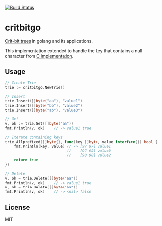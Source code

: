 [![Build Status](https://travis-ci.org/k-sone/critbitgo.svg?branch=master)](https://travis-ci.org/k-sone/critbitgo)

critbitgo
=========

[Crit-bit trees](http://cr.yp.to/critbit.html) in golang and its applications.

This implementation extended to handle the key that contains a null character from [C implementation](https://github.com/agl/critbit).

Usage
--------

```go
// Create Trie
trie := critbitgo.NewTrie()

// Insert
trie.Insert([]byte("aa"), "value1")
trie.Insert([]byte("bb"), "value2")
trie.Insert([]byte("ab"), "value3")

// Get
v, ok := trie.Get([]byte("aa"))
fmt.Println(v, ok)    // -> value1 true

// Iterate containing keys
trie.Allprefixed([]byte{}, func(key []byte, value interface{}) bool {
    fmt.Println(key, value) // -> [97 97] value1
                            //    [97 98] value3
                            //    [98 98] value2
    return true
})

// Delete
v, ok = trie.Delete([]byte("aa"))
fmt.Println(v, ok)    // -> value1 true
v, ok = trie.Delete([]byte("aa"))
fmt.Println(v, ok)    // -> <nil> false
```

License
-------

MIT
